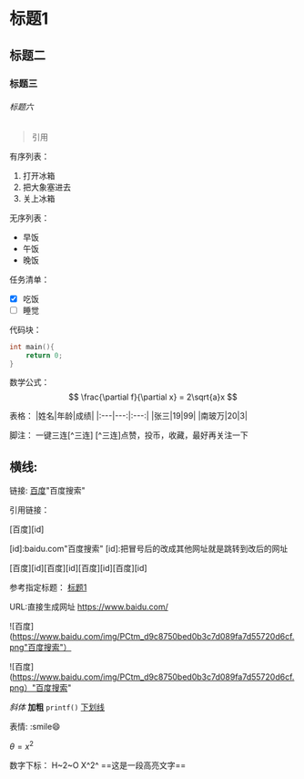 # 标题1
## 标题二
### 标题三
###### 标题六
> 引用

有序列表：
1. 打开冰箱
2. 把大象塞进去
3. 关上冰箱

无序列表：
- 早饭
- 午饭
- 晚饭

任务清单：
- [x] 吃饭
- [ ] 睡觉

代码块：
```c
int main(){
    return 0;
}
```

数学公式：
$$
\frac{\partial f}{\partial x} = 2\sqrt{a}x
$$ 

表格：
|姓名|年龄|成绩|
|:---|---:|:---:|
|张三|19|99|
|南玻万|20|3|

脚注：
一键三连[^三连]
[^三连]点赞，投币，收藏，最好再关注一下

横线:
---

链接:
[百度](baidu.com)"百度搜索"

引用链接：

[百度][id]

[id]:baidu.com"百度搜索"  [id]:把冒号后的改成其他网址就是跳转到改后的网址 

[百度][id][百度][id][百度][id][百度][id]

参考指定标题：
[标题1](#标题1)

URL:直接生成网址
https://www.baidu.com/

![百度](https://www.baidu.com/img/PCtm_d9c8750bed0b3c7d089fa7d55720d6cf.png"百度搜索"）

![百度](https://www.baidu.com/img/PCtm_d9c8750bed0b3c7d089fa7d55720d6cf.png）"百度搜索"

*斜体* **加粗**
`printf()`
<u> 下划线 </u>

表情:
:smile😄

$\theta=x^2$

数字下标：
H~2~O
X^2^
==这是一段高亮文字==

